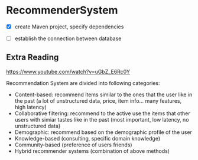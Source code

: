 # RecommenderSystem

- [x] create Maven project, specify dependencies

- [ ] establish the connection between database













## Extra Reading
https://www.youtube.com/watch?v=uGbZ_E6Rc0Y

Recommendation System are divided into following categories:
- Content-based: recommend items similar to the ones that the user like in the past (a lot of unstructured data, price, item info... many features, high latency)
- Collaborative filtering: recommend to the active use the items that other users with simiar tastes like in the past (most important, low latency, no unstructured data)
- Demographic: recommend based on the demographic profile of the user
- Knowledge-based (consulting, specific domain knowledge)
- Community-based (preference of users friends)
- Hybrid recommender systems (combination of above methods)
